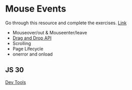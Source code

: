 # Mouse Events

Go through this resource and complete the exercises.
[Link](http://javascript.info/event-details)

 * Mouseover/out & Mouseenter/leave
 * [Drag and Drop API](https://www.html5rocks.com/en/tutorials/dnd/basics/)
 * Scrolling
 * Page Lifecycle
 * onerror and onload

## JS 30
 [Dev Tools](https://www.youtube.com/watch?v=xkzDaKwinA8)

